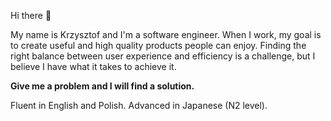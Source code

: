 Hi there :wave:

My name is Krzysztof and I'm a software engineer. When I work, my goal is to create useful and high quality products people can enjoy. Finding the right balance between user experience and efficiency is a challenge, but I believe I have what it takes to achieve it.

**Give me a problem and I will find a solution.**

Fluent in English and Polish. Advanced in Japanese (N2 level).
